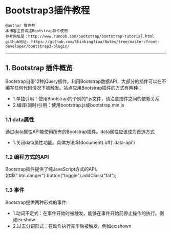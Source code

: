 # Bootstrap3插件教程
```
@author 鲁伟林
本博客主要讲述Bootstrap插件使用
参考网址是：http://www.runoob.com/bootstrap/bootstrap-tutorial.html
gitHub地址: https://github.com/thinkingfioa/Notes/tree/master/front-developer/bootstrap3-plugin/
```
---

## 1. Bootstrap 插件概览
Bootstrap自带12种jQuery插件。利用Bootstrap数据API，大部分的插件可以在不编写任何代码情况下被触发。站点应用Bootstrap插件的方式有两种：

- 1.单独引用：使用Bootstrap的个别的*.js文件，请注意插件之间的依赖关系
- 2.编译(同时)引用：使用bootstrap.js或bootstrap.min.js

### 1.1 data属性
通过data属性API能使用所有的Bootstrap插件。data属性应该成为首选方式

- 1.关闭data属性功能。具体方法:$(document).off('.data-api')

### 1.2 编程方式的API
Bootstrap插件提供了纯JavaScript方式的API。如:$(".btn.danger").button("toggle").addClass("fat");

### 1.3 事件
Bootstrap提供两种形式的事件:

- 1.动词不定式：在事件开始时被触发。能够在事件开始前停止操作的执行。例如ex:show
- 2.过去分词形式：在动作执行完毕后被触发。例如ex:shown


































